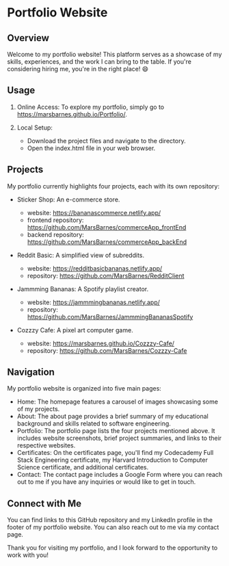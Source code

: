 # Portfolio Website

## Overview
Welcome to my portfolio website! This platform serves as a showcase of my skills, experiences, and the work I can bring to the table. If you're considering hiring me, you're in the right place! 😄

## Usage
1. Online Access: To explore my portfolio, simply go to https://marsbarnes.github.io/Portfolio/.

2. Local Setup: 
    - Download the project files and navigate to the directory.
    - Open the index.html file in your web browser.

## Projects
My portfolio currently highlights four projects, each with its own repository:

- Sticker Shop: An e-commerce store.
    - website: https://bananascommerce.netlify.app/ 
    - frontend repository: https://github.com/MarsBarnes/commerceApp_frontEnd
    - backend repository: https://github.com/MarsBarnes/commerceApp_backEnd 

- Reddit Basic: A simplified view of subreddits.
    - website: https://redditbasicbananas.netlify.app/
    - repository: https://github.com/MarsBarnes/RedditClient

- Jammming Bananas: A Spotify playlist creator.
    - website: https://jammmingbananas.netlify.app/
    - repository: https://github.com/MarsBarnes/JammmingBananasSpotify

- Cozzzy Cafe: A pixel art computer game.
    - website: https://marsbarnes.github.io/Cozzzy-Cafe/
    - repository: https://github.com/MarsBarnes/Cozzzy-Cafe

## Navigation
My portfolio website is organized into five main pages:
- Home: The homepage features a carousel of images showcasing some of my projects.
- About: The about page provides a brief summary of my educational background and skills related to software engineering.
- Portfolio: The portfolio page lists the four projects mentioned above. It includes website screenshots, brief project summaries, and links to their respective websites.
- Certificates: On the certificates page, you'll find my Codecademy Full Stack Engineering certificate, my Harvard Introduction to Computer Science certificate, and additional certificates.
- Contact: The contact page includes a Google Form where you can reach out to me if you have any inquiries or would like to get in touch.

## Connect with Me
You can find links to this GitHub repository and my LinkedIn profile in the footer of my portfolio website. You can also reach out to me via my contact page.

Thank you for visiting my portfolio, and I look forward to the opportunity to work with you!